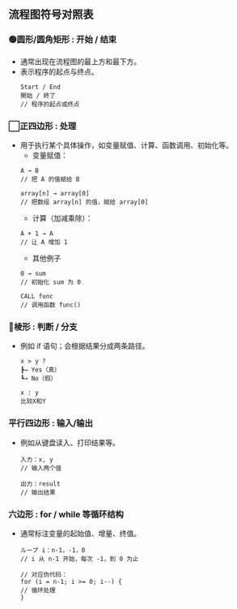 ## 流程图符号对照表

### 🟢圆形/圆角矩形  : 开始 / 结束
- 通常出现在流程图的最上方和最下方。
- 表示程序的起点与终点。
    ```
    Start / End
    開始 / 終了
    // 程序的起点或终点
    ```

### ⬜正四边形 : 处理
- 用于执行某个具体操作，如变量赋值、计算、函数调用、初始化等。
    - 变量赋值：
    ```
    A → B
    // 把 A 的值赋给 B

    array[n] → array[0]
    // 把数组 array[n] 的值，赋给 array[0]
    ```
    - 计算（加减乘除）：
    ```
    A + 1 → A
    // 让 A 增加 1
    ```
    - 其他例子
    ```
    0 → sum
    // 初始化 sum 为 0

    CALL func
    // 调用函数 func()
    ```
    
### 🔶棱形 : 判断 / 分支
- 例如 if 语句；会根据结果分成两条路径。
    ```
    x > y ?
    ┣→ Yes（真）
    ┗→ No（假）

    x : y
    比较X和Y
    ```

### 平行四边形 : 输入/输出
- 例如从键盘读入、打印结果等。
    ```
    入力：x, y
    // 输入两个值

    出力：result
    // 输出结果
    ```

### 六边形 : for / while 等循环结构

- 通常标注变量的起始值、增量、终值。
    ```
    ループ i：n-1，-1，0
    // i 从 n-1 开始，每次 -1，到 0 为止

    // 对应伪代码：
    for (i = n-1; i >= 0; i--) {
    // 循环处理
    }
    ```